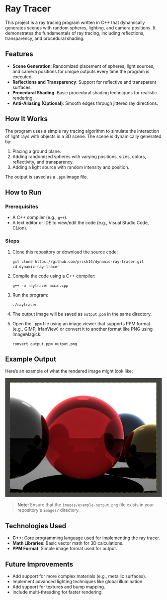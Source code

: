 # Ray Tracer

This project is a ray tracing program written in C++ that dynamically generates scenes with random spheres, lighting, and camera positions. It demonstrates the fundamentals of ray tracing, including reflections, transparency, and procedural shading.

## Features

- **Scene Generation**: Randomized placement of spheres, light sources, and camera positions for unique outputs every time the program is executed.
- **Reflections and Transparency**: Support for reflective and transparent surfaces.
- **Procedural Shading**: Basic procedural shading techniques for realistic rendering.
- **Anti-Aliasing (Optional)**: Smooth edges through jittered ray directions.

## How It Works

The program uses a simple ray tracing algorithm to simulate the interaction of light rays with objects in a 3D scene. The scene is dynamically generated by:

1. Placing a ground plane.
2. Adding randomized spheres with varying positions, sizes, colors, reflectivity, and transparency.
3. Adding a light source with random intensity and position.

The output is saved as a `.ppm` image file.

## How to Run

### Prerequisites

- A C++ compiler (e.g., `g++`).
- A text editor or IDE to view/edit the code (e.g., Visual Studio Code, CLion).

### Steps

1. Clone this repository or download the source code:
    ```
    git clone https://github.com/prcsh14/dynamic-ray-tracer.git
    cd dynamic-ray-tracer
    ```

2. Compile the code using a C++ compiler:
    ```
    g++ -o raytracer main.cpp
    ```

3. Run the program:
    ```
    ./raytracer
    ```

4. The output image will be saved as `output.ppm` in the same directory.

5. Open the `.ppm` file using an image viewer that supports PPM format (e.g., GIMP, IrfanView) or convert it to another format like PNG using ImageMagick:
    ```
    convert output.ppm output.png
    ```

## Example Output

Here’s an example of what the rendered image might look like:

![Rendered Scene](images/example-output.png)

> **Note**: Ensure that the `images/example-output.png` file exists in your repository's `images/` directory.

## Technologies Used

- **C++**: Core programming language used for implementing the ray tracer.
- **Math Libraries**: Basic vector math for 3D calculations.
- **PPM Format**: Simple image format used for output.

## Future Improvements

- Add support for more complex materials (e.g., metallic surfaces).
- Implement advanced lighting techniques like global illumination.
- Add support for textures and bump mapping.
- Include multi-threading for faster rendering.


